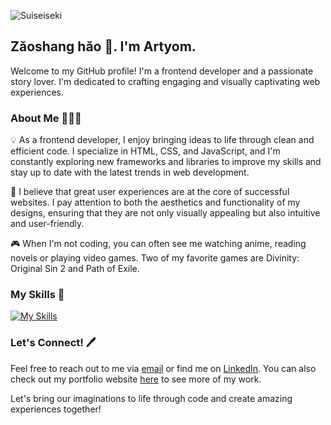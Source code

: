 ![Suiseiseki](https://media.tenor.com/OeJuidxAj1gAAAAC/takasugi-shinsuke-takasugi.gif)

## Zǎoshang hǎo 👋. I'm Artyom. 

Welcome to my GitHub profile! I'm a frontend developer and a passionate story lover. I'm dedicated to crafting engaging and visually captivating web experiences.

### About Me 👨🏻‍💻

💡 As a frontend developer, I enjoy bringing ideas to life through clean and efficient code. I specialize in HTML, CSS, and JavaScript, and I'm constantly exploring new frameworks and libraries to improve my skills and stay up to date with the latest trends in web development.

🌱 I believe that great user experiences are at the core of successful websites. I pay attention to both the aesthetics and functionality of my designs, ensuring that they are not only visually appealing but also intuitive and user-friendly.

🎮 When I'm not coding, you can often see me watching anime, reading novels or playing video games. Two of my favorite games are Divinity: Original Sin 2 and Path of Exile. 

### My Skills 📝

[![My Skills](https://skillicons.dev/icons?i=html,css,js,ts,react,jquery,sass,gulp,webpack,firebase,bootstrap,figma,photoshop)](https://skillicons.dev)

### Let's Connect! 🖊

Feel free to reach out to me via [email](mailto:contact@pikulinweb.ru) or find me on [LinkedIn](https://www.linkedin.com/in/artyom-pikulin-8166b0279/). You can also check out my portfolio website [here](https://pikulinweb.ru) to see more of my work.

Let's bring our imaginations to life through code and create amazing experiences together!


